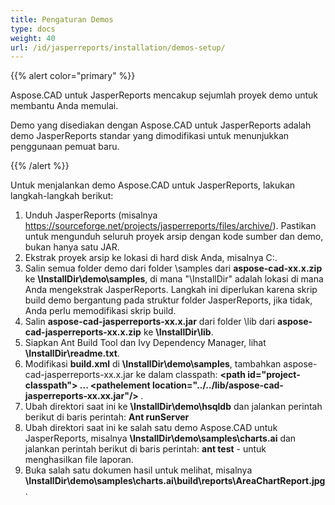 ```yaml
---
title: Pengaturan Demos
type: docs
weight: 40
url: /id/jasperreports/installation/demos-setup/
---
```


{{% alert color="primary" %}}

Aspose.CAD untuk JasperReports mencakup sejumlah proyek demo untuk membantu Anda memulai.

Demo yang disediakan dengan Aspose.CAD untuk JasperReports adalah demo JasperReports standar yang dimodifikasi untuk menunjukkan penggunaan pemuat baru.

{{% /alert %}}

Untuk menjalankan demo Aspose.CAD untuk JasperReports, lakukan langkah-langkah berikut:

1. Unduh JasperReports (misalnya https://sourceforge.net/projects/jasperreports/files/archive/). Pastikan untuk mengunduh seluruh proyek arsip dengan kode sumber dan demo, bukan hanya satu JAR.
1. Ekstrak proyek arsip ke lokasi di hard disk Anda, misalnya C:\.
1. Salin semua folder demo dari folder \samples dari **aspose-cad-xx.x.zip** ke **\InstallDir\demo\samples**, di mana "\InstallDir" adalah lokasi di mana Anda mengekstrak JasperReports. Langkah ini diperlukan karena skrip build demo bergantung pada struktur folder JasperReports, jika tidak, Anda perlu memodifikasi skrip build.
1. Salin **aspose-cad-jasperreports-xx.x.jar** dari folder \lib dari **aspose-cad-jasperreports-xx.x.zip** ke **\InstallDir\lib**.
1. Siapkan Ant Build Tool dan Ivy Dependency Manager, lihat **\InstallDir\readme.txt**.
1. Modifikasi **build.xml** di **\InstallDir\demo\samples**, tambahkan aspose-cad-jasperreports-xx.x.jar ke dalam classpath:
   **\<path id="project-classpath"> ... \<pathelement location="../../lib/aspose-cad-jasperreports-xx.xx.jar"/> </path>**.
1. Ubah direktori saat ini ke **\InstallDir\demo\hsqldb** dan jalankan perintah berikut di baris perintah:
   **Ant runServer**
1. Ubah direktori saat ini ke salah satu demo Aspose.CAD untuk JasperReports, misalnya **\InstallDir\demo\samples\charts.ai** dan jalankan perintah berikut di baris perintah:
   **ant test** - untuk menghasilkan file laporan.
1. Buka salah satu dokumen hasil untuk melihat, misalnya **\InstallDir\demo\samples\charts.ai\build\reports\AreaChartReport.jpg**.
